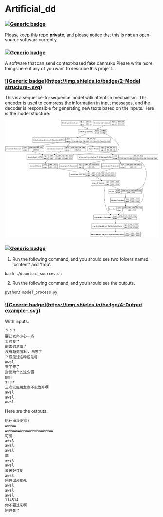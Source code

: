 # Artificial_dd

### [![Generic badge](https://img.shields.io/badge/0-Notification-<COLOR>.svg)](https://shields.io/)
Please keep this repo **private**, and please notice that this is **not** an open-source software currently. 

### [![Generic badge](https://img.shields.io/badge/1-Introduction-<COLOR>.svg)](https://shields.io/)
A software that can send context-based fake danmaku
Please write more things here if any of you want to describe this project...

### [![Generic badge](https://img.shields.io/badge/2-Model structure-<COLOR>.svg)](https://shields.io/)
This is a sequence-to-sequence model with attention mechanism. The encoder is used to compress the information in input messages, and the decoder is responsible for generating new texts based on the inputs. Here is the model structure:

<p>
    <img src="model_picture/model.png"/>
</p>

### [![Generic badge](https://img.shields.io/badge/3-Utilization-<COLOR>.svg)](https://shields.io/)
1. Run the following command, and you should see two folders named 'content' and 'tmp'.
```
bash ./download_sources.sh
```
2. Run the following command, and you should see the outputs.
```
python3 model_process.py
```

### [![Generic badge](https://img.shields.io/badge/4-Output example-<COLOR>.svg)](https://shields.io/)

With inputs:
```
？？？
要让老师小心一点
太可爱了
前面的泥垢了
没有超美丽3d，白等了
？没见过这种包法呀
awsl
来了来了
封面为什么这么骚
同问
2333
三次元的朋友也不能放弃啊
awsl
awsl
awsl
```
Here are the outputs:
```
阿伟出来受死！
wwwww
wwwwwwwwwwwwwwwwwwwwww
可爱
awsl
awsl
awsl
草
awsl
awsl
爱酱好可爱
awsl
阿伟出来受死
awsl
awsl
awsl
114514
你不要过来啊
阿伟死了
```
